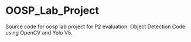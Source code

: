 # OOSP_Lab_Project
Source code for oosp lab project for P2 evaluation. Object Detection Code using OpenCV and Yolo V5.
